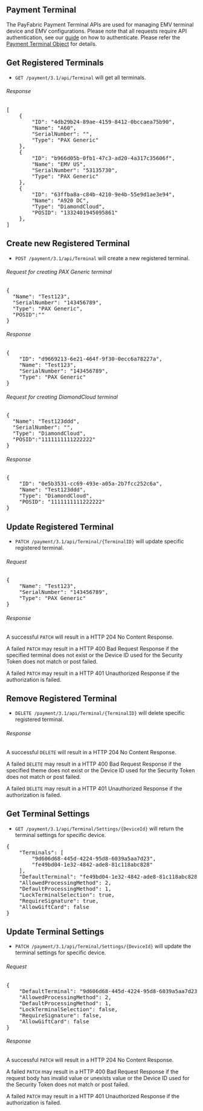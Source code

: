 Payment Terminal
-----------------
The PayFabric Payment Terminal APIs are used for managing EMV terminal device and EMV configurations. Please note that all requests require API authentication, see our [guide](Authentication.md) on how to authenticate. Please refer the [Payment Terminal Object](/PayFabric/Sections/3.1JSONObjects.md#terminal-setting) for details. 

Get Registered Terminals
---------------------
* `GET /payment/3.1/api/Terminal`  will get all terminals. 

###### Response
<pre>
[
    {
        "ID": "4db29b24-89ae-4159-8412-0bccaea75b90",
        "Name": "A60",
        "SerialNumber": "",
        "Type": "PAX Generic"
    },
    {
        "ID": "b966d05b-0fb1-47c3-ad20-4a317c35606f",
        "Name": "EMV US",
        "SerialNumber": "53135730",
        "Type": "PAX Generic"
    },   
    {
        "ID": "63ffba8a-c84b-4210-9e4b-55e9d1ae3e94",
        "Name": "A920 DC",
        "Type": "DiamondCloud",
        "POSID": "1332401945095861"
    },
]
</pre>

Create new Registered Terminal
---------------------
* `POST /payment/3.1/api/Terminal` will create a new registered terminal.

###### Request for creating PAX Generic terminal
<pre>
{
  "Name": "Test123",
  "SerialNumber": "143456789",
  "Type": "PAX Generic",
  "POSID":""
}
</pre>

###### Response
<pre>
{
    "ID": "d9669213-6e21-464f-9f30-0ecc6a78227a",
    "Name": "Test123",
    "SerialNumber": "143456789",
    "Type": "PAX Generic"
}
</pre>

###### Request for creating DiamondCloud terminal
<pre>
{
  "Name": "Test123ddd",
  "SerialNumber": "",
  "Type": "DiamondCloud",
  "POSID":"1111111111222222"
}
</pre>

###### Response
<pre>
{
    "ID": "0e5b3531-cc69-493e-a05a-2b7fcc252c6a",
    "Name": "Test123ddd",
    "Type": "DiamondCloud",
    "POSID": "1111111111222222"
}
</pre>

Update Registered Terminal
------------------------------
* `PATCH /payment/3.1/api/Terminal/{TerminalID}` will update specific registered terminal.
###### Request
<pre>
{  
    "Name": "Test123",
    "SerialNumber": "143456789",
    "Type": "PAX Generic"
}
</pre>   
###### Response
A successful `PATCH` will result in a HTTP 204 No Content Response.

A failed `PATCH` may result in a HTTP 400 Bad Request Response if the specified terminal does not exist or the Device ID used for the Security Token does not match or post failed.

A failed `PATCH` may result in a HTTP 401 Unauthorized Response if the authorization is failed.

Remove Registered Terminal
------------------------------
* `DELETE /payment/3.1/api/Terminal/{TerminalID}` will delete specific registered terminal.

###### Response
A successful `DELETE` will result in a HTTP 204 No Content Response.

A failed `DELETE` may result in a HTTP 400 Bad Request Response if the specified theme does not exist or the Device ID used for the Security Token does not match or post failed.

A failed `DELETE` may result in a HTTP 401 Unauthorized Response if the authorization is failed.

Get Terminal Settings
---------------------
* `GET /payment/3.1/api/Terminal/Settings/{DeviceId}` will return the terminal settings for specific device.
<pre>
{
    "Terminals": [
        "9d606d68-445d-4224-95d8-6039a5aa7d23",
        "fe49bd04-1e32-4842-ade8-81c118abc828"
    ],
    "DefaultTerminal": "fe49bd04-1e32-4842-ade8-81c118abc828",
    "AllowedProcessingMethod": 2,
    "DefaultProcessingMethod": 1,
    "LockTerminalSelection": true,
    "RequireSignature": true,
    "AllowGiftCard": false
}
</pre>

Update Terminal Settings
----------------------
* `PATCH /payment/3.1/api/Terminal/Settings/{DeviceId}` will update the terminal settings for specific device.
###### Request
<pre>
{    
    "DefaultTerminal": "9d606d68-445d-4224-95d8-6039a5aa7d23",
    "AllowedProcessingMethod": 2,
    "DefaultProcessingMethod": 1,
    "LockTerminalSelection": false,
    "RequireSignature": false,
    "AllowGiftCard": false
}
</pre>

###### Response
A successful `PATCH` will result in a HTTP 204 No Content Response.

A failed `PATCH` may result in a HTTP 400 Bad Request Response if the request body has invalid value or unexists value or the Device ID used for the Security Token does not match or post failed.

A failed `PATCH` may result in a HTTP 401 Unauthorized Response if the authorization is failed.

